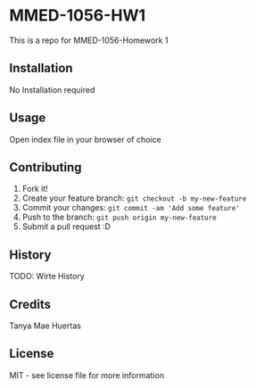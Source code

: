 # MMED-1056-HW1
This is a repo for MMED-1056-Homework 1

## Installation
No Installation required

## Usage
Open index file in your browser of choice

## Contributing
1. Fork it!
2. Create your feature branch: `git checkout -b my-new-feature`
3. Commit your changes: `git commit -am 'Add some feature'`
4. Push to the branch: `git push origin my-new-feature`
5. Submit a pull request :D

## History
TODO: Wirte History

## Credits
Tanya Mae Huertas

## License
MIT - see license file for more information